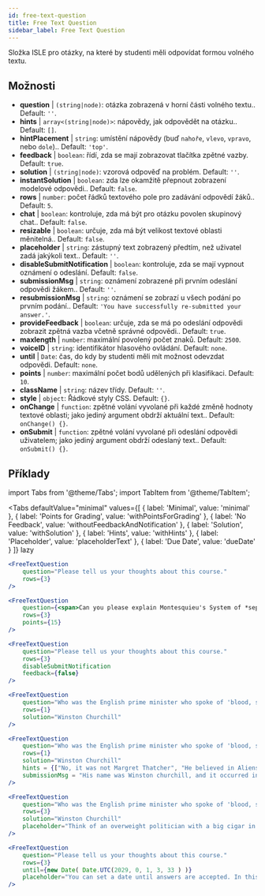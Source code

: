 ```yaml
---
id: free-text-question 
title: Free Text Question
sidebar_label: Free Text Question
---
```


Složka ISLE pro otázky, na které by studenti měli odpovídat formou volného textu.

## Možnosti

* __question__ | `(string|node)`: otázka zobrazená v horní části volného textu.. Default: `''`.
* __hints__ | `array<(string|node)>`: nápovědy, jak odpovědět na otázku.. Default: `[]`.
* __hintPlacement__ | `string`: umístění nápovědy (buď `nahoře`, `vlevo`, `vpravo`, nebo `dole`).. Default: `'top'`.
* __feedback__ | `boolean`: řídí, zda se mají zobrazovat tlačítka zpětné vazby. Default: `true`.
* __solution__ | `(string|node)`: vzorová odpověď na problém. Default: `''`.
* __instantSolution__ | `boolean`: zda lze okamžitě přepnout zobrazení modelové odpovědi.. Default: `false`.
* __rows__ | `number`: počet řádků textového pole pro zadávání odpovědí žáků.. Default: `5`.
* __chat__ | `boolean`: kontroluje, zda má být pro otázku povolen skupinový chat.. Default: `false`.
* __resizable__ | `boolean`: určuje, zda má být velikost textové oblasti měnitelná.. Default: `false`.
* __placeholder__ | `string`: zástupný text zobrazený předtím, než uživatel zadá jakýkoli text.. Default: `''`.
* __disableSubmitNotification__ | `boolean`: kontroluje, zda se mají vypnout oznámení o odeslání. Default: `false`.
* __submissionMsg__ | `string`: oznámení zobrazené při prvním odeslání odpovědi žákem.. Default: `''`.
* __resubmissionMsg__ | `string`: oznámení se zobrazí u všech podání po prvním podání.. Default: `'You have successfully re-submitted your answer.'`.
* __provideFeedback__ | `boolean`: určuje, zda se má po odeslání odpovědi zobrazit zpětná vazba včetně správné odpovědi.. Default: `true`.
* __maxlength__ | `number`: maximální povolený počet znaků. Default: `2500`.
* __voiceID__ | `string`: identifikátor hlasového ovládání. Default: `none`.
* __until__ | `Date`: čas, do kdy by studenti měli mít možnost odevzdat odpovědi. Default: `none`.
* __points__ | `number`: maximální počet bodů udělených při klasifikaci. Default: `10`.
* __className__ | `string`: název třídy. Default: `''`.
* __style__ | `object`: Řádkové styly CSS. Default: `{}`.
* __onChange__ | `function`: zpětné volání vyvolané při každé změně hodnoty textové oblasti; jako jediný argument obdrží aktuální text.. Default: `onChange() {}`.
* __onSubmit__ | `function`: zpětné volání vyvolané při odeslání odpovědi uživatelem; jako jediný argument obdrží odeslaný text.. Default: `onSubmit() {}`.


## Příklady

import Tabs from '@theme/Tabs';
import TabItem from '@theme/TabItem';

<Tabs
    defaultValue="minimal"
    values={[
        { label: 'Minimal', value: 'minimal' },
        { label: 'Points for Grading', value: 'withPointsForGrading' },
        { label: 'No Feedback', value: 'withoutFeedbackAndNotification' },
        { label: 'Solution', value: 'withSolution' },
        { label: 'Hints', value: 'withHints' },
        { label: 'Placeholder', value: 'placeholderText' },
        { label: 'Due Date', value: 'dueDate' }
    ]}
    lazy
>

<TabItem value="minimal" >

```jsx live
<FreeTextQuestion 
    question="Please tell us your thoughts about this course." 
    rows={3} 
/>
```
</TabItem>

<TabItem value="withPointsForGrading" >

```jsx live
<FreeTextQuestion 
    question={<span>Can you please explain Montesquieu's System of *separation of powers*?</span>} 
    rows={3} 
    points={15}
/>
```

</TabItem>

<TabItem value="withoutFeedbackAndNotification" >

```jsx live
<FreeTextQuestion 
    question="Please tell us your thoughts about this course." 
    rows={3}
    disableSubmitNotification 
    feedback={false}
/>
```

</TabItem>

<TabItem value="withSolution" > 

```jsx live
<FreeTextQuestion 
    question="Who was the English prime minister who spoke of 'blood, sweat and tears'?" 
    rows={1} 
    solution="Winston Churchill" 
/>
```

</TabItem>

<TabItem value="withHints" >

```jsx live
<FreeTextQuestion 
    question="Who was the English prime minister who spoke of 'blood, sweat and tears'?" 
    rows={1} 
    solution="Winston Churchill" 
    hints = {["No, it was not Margret Thatcher", "He believed in Aliens by the way", "His first name was Winston - like the guy in 1984"]}
    submissionMsg = "His name was Winston churchill, and it occurred in a speech given by him to the House of Commons of the Parliament of the United Kingdom on 13 May 1940. The speech is sometimes known by that name"
/>
```

</TabItem>

<TabItem value="placeholderText" >

```jsx live
<FreeTextQuestion 
    question="Who was the English prime minister who spoke of 'blood, sweat and tears'?" 
    rows={3} 
    solution="Winston Churchill" 
    placeholder="Think of an overweight politician with a big cigar in his mouth."
/>
```

</TabItem>

<TabItem value="dueDate" >

```jsx live
<FreeTextQuestion 
    question="Please tell us your thoughts about this course." 
    rows={3} 
    until={new Date( Date.UTC(2029, 0, 1, 3, 33 ) )}
    placeholder="You can set a date until answers are accepted. In this case it is 2020, 1st of January, 3:30 am UTC time."
/>
```

</TabItem>

</Tabs>
